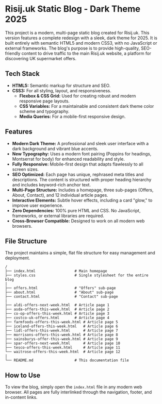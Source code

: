 # Risij.uk Static Blog - Dark Theme 2025

This project is a modern, multi-page static blog created for Risij.uk. This version features a complete redesign with a sleek, dark theme for 2025. It is built entirely with semantic HTML5 and modern CSS3, with no JavaScript or external frameworks. The blog's purpose is to provide high-quality, SEO-friendly content to drive traffic to the main Risij.uk website, a platform for discovering UK supermarket offers.

## Tech Stack

-   **HTML5:** Semantic markup for structure and SEO.
-   **CSS3:** For all styling, layout, and responsiveness.
    -   **Flexbox & CSS Grid:** Used for creating robust and modern responsive page layouts.
    -   **CSS Variables:** For a maintainable and consistent dark theme color scheme and typography.
    -   **Media Queries:** For a mobile-first responsive design.

## Features

-   **Modern Dark Theme:** A professional and sleek user interface with a dark background and vibrant blue accents.
-   **New Typography:** Uses a modern font pairing (Poppins for headings, Montserrat for body) for enhanced readability and style.
-   **Fully Responsive:** Mobile-first design that adapts flawlessly to all screen sizes.
-   **SEO Optimized:** Each page has unique, rephrased meta titles and descriptions. The content is structured with proper heading hierarchy and includes keyword-rich anchor text.
-   **Multi-Page Structure:** Includes a homepage, three sub-pages (Offers, About, Contact), and 12 individual article pages.
-   **Interactive Elements:** Subtle hover effects, including a card "glow," to improve user experience.
-   **Zero Dependencies:** 100% pure HTML and CSS. No JavaScript, frameworks, or external libraries are required.
-   **Cross-Browser Compatible:** Designed to work on all modern web browsers.

## File Structure

The project maintains a simple, flat file structure for easy management and deployment.

```
/
├── index.html                  # Main homepage
├── styles.css                  # Single stylesheet for the entire blog
|
├── offers.html                 # "Offers" sub-page
├── about.html                  # "About" sub-page
├── contact.html                # "Contact" sub-page
|
├── aldi-offers-next-week.html  # Article page 1
├── asda-offers-this-week.html  # Article page 2
├── co-op-offers-this-week.html # Article page 3
├── costco-uk-offers.html       # Article page 4
├── farmfoods-offers-this-week.html # Article page 5
├── iceland-offers-this-week.html   # Article page 6
├── lidl-offers-this-week.html      # Article page 7
├── morrisons-offers-this-week.html # Article page 8
├── sainsburys-offer-this-week.html # Article page 9
├── spar-offers-next-week.html      # Article page 10
├── tesco-offers-this-week.html     # Article page 11
└── waitrose-offers-this-week.html  # Article page 12
|
└── README.md                   # This documentation file
```

## How to Use

To view the blog, simply open the `index.html` file in any modern web browser. All pages are fully interlinked through the navigation, footer, and in-content links.
